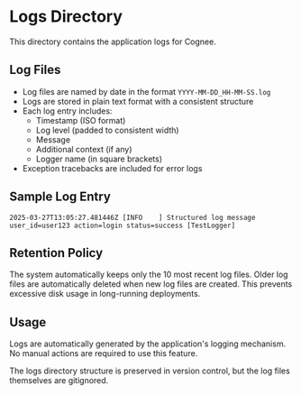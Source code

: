 # Logs Directory

This directory contains the application logs for Cognee.

## Log Files

- Log files are named by date in the format `YYYY-MM-DD_HH-MM-SS.log`
- Logs are stored in plain text format with a consistent structure
- Each log entry includes:
  - Timestamp (ISO format)
  - Log level (padded to consistent width)
  - Message
  - Additional context (if any)
  - Logger name (in square brackets)
- Exception tracebacks are included for error logs

## Sample Log Entry

```
2025-03-27T13:05:27.481446Z [INFO    ] Structured log message user_id=user123 action=login status=success [TestLogger]
```

## Retention Policy

The system automatically keeps only the 10 most recent log files. Older log files are automatically deleted when new log files are created. This prevents excessive disk usage in long-running deployments.

## Usage

Logs are automatically generated by the application's logging mechanism. No manual actions are required to use this feature.

The logs directory structure is preserved in version control, but the log files themselves are gitignored.
